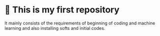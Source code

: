 # 📌 This is my first repository
It mainly consists of the requirements of beginning of coding and machine learning and also installing softs and initial codes.
